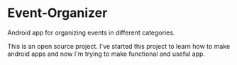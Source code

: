 # Event-Organizer
Android app for organizing events in different categories.

This is an open source project.
I've started this project to learn how to make android apps and now I'm trying to make functional and useful app.
